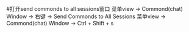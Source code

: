 #打开send commonds to all sessions窗口
菜单view -> Commond(chat) Window -> 右键 -> Send Commonds to All Sessions
菜单view -> Commond(chat) Window -> Ctrl + Shift + s
